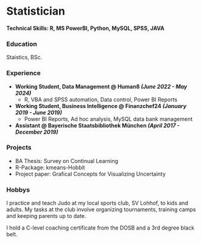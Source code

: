 # Statistician

**Technical Skills: R, MS PowerBI, Python, MySQL, SPSS, JAVA**

### Education
Staistics, BSc. 

### Experience
- **Working Student, Data Management @ Human8 *(June 2022 - May 2024)***
  - R, VBA and SPSS automation, Data control, Power BI Reports
- **Working Student, Business Intelligence @ Finanzchef24 *(January 2019 - June 2019)***
  - Power BI Reports, Ad hoc analysis, MySQL data bank management
- **Assistant @ Bayerische Staatsbibliothek München *(April 2017 - December 2019)***

### Projects
- BA Thesis: Survey on Continual Learning
- R-Package: kmeans-Hobbit
- Project paper: Grafical Concepts for Visualizing Uncertainty

### Hobbys
I practice and teach Judo at my local sports club, SV Lohhof, to kids and adults.
My tasks at the club involve organizing tournaments, training camps and keeping parents up to date.  

I hold a C-level coaching certificate from the DOSB and a 3rd degree black belt.
